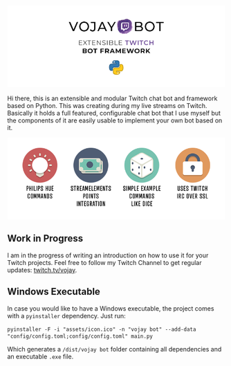 ![logo](doc/vojaybot.png)

Hi there, this is an extensible and modular Twitch chat bot and framework based on Python. This was creating during
my live streams on Twitch. Basically it holds a full featured, configurable chat bot that I use myself but the
components of it are easily usable to implement your own bot based on it.

![features](doc/vojaybot-features.png)

## Work in Progress

I am in the progress of writing an introduction on how to use it for your Twitch projects. Feel free to follow my
Twitch Channel to get regular updates: [twitch.tv/vojay](https://twitch.tv/vojay).

## Windows Executable

In case you would like to have a Windows executable, the project comes with a `pyinstaller` dependency. Just run:
```
pyinstaller -F -i "assets/icon.ico" -n "vojay bot" --add-data "config/config.toml;config/config.toml" main.py
```

Which generates a `/dist/vojay bot` folder containing all dependencies and an executable `.exe` file.
